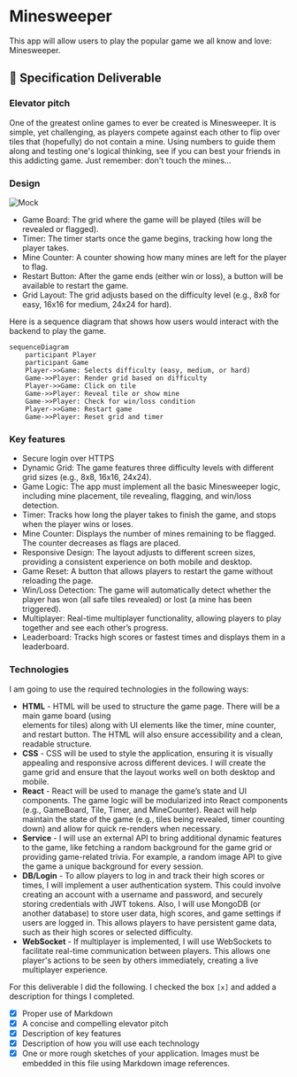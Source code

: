 # Minesweeper

This app will allow users to play the popular game we all know and love: Minesweeper.

## 🚀 Specification Deliverable

### Elevator pitch

One of the greatest online games to ever be created is Minesweeper. It is simple, yet challenging, as players compete against each other to flip over tiles that (hopefully) do not contain a mine. Using numbers to guide them along and testing one's logical thinking, see if you can best your friends in this addicting game. Just remember: don't touch the mines...

### Design

![Mock](IMG_2303.jpg)

- Game Board: The grid where the game will be played (tiles will be revealed or flagged).
- Timer: The timer starts once the game begins, tracking how long the player takes.
- Mine Counter: A counter showing how many mines are left for the player to flag.
- Restart Button: After the game ends (either win or loss), a button will be available to restart the game.
- Grid Layout: The grid adjusts based on the difficulty level (e.g., 8x8 for easy, 16x16 for medium, 24x24 for hard).


Here is a sequence diagram that shows how users would interact with the backend to play the game.

```mermaid
sequenceDiagram
    participant Player
    participant Game
    Player->>Game: Selects difficulty (easy, medium, or hard)
    Game->>Player: Render grid based on difficulty
    Player->>Game: Click on tile
    Game->>Player: Reveal tile or show mine
    Game->>Player: Check for win/loss condition
    Player->>Game: Restart game
    Game->>Player: Reset grid and timer
```

### Key features

- Secure login over HTTPS
- Dynamic Grid: The game features three difficulty levels with different grid sizes (e.g., 8x8, 16x16, 24x24).
- Game Logic: The app must implement all the basic Minesweeper logic, including mine placement, tile revealing, flagging, and win/loss detection.
- Timer: Tracks how long the player takes to finish the game, and stops when the player wins or loses.
- Mine Counter: Displays the number of mines remaining to be flagged. The counter decreases as flags are placed.
- Responsive Design: The layout adjusts to different screen sizes, providing a consistent experience on both mobile and desktop.
- Game Reset: A button that allows players to restart the game without reloading the page.
- Win/Loss Detection: The game will automatically detect whether the player has won (all safe tiles revealed) or lost (a mine has been triggered).
- Multiplayer: Real-time multiplayer functionality, allowing players to play together and see each other’s progress.
- Leaderboard: Tracks high scores or fastest times and displays them in a leaderboard.

### Technologies

I am going to use the required technologies in the following ways:

- **HTML** - HTML will be used to structure the game page. There will be a main game board (using <div> elements for tiles) along with UI elements like the timer, mine counter, and restart button. The HTML will also ensure accessibility and a clean, readable structure.
- **CSS** - CSS will be used to style the application, ensuring it is visually appealing and responsive across different devices. I will create the game grid and ensure that the layout works well on both desktop and mobile.
- **React** - React will be used to manage the game’s state and UI components. The game logic will be modularized into React components (e.g., GameBoard, Tile, Timer, and MineCounter). React will help maintain the state of the game (e.g., tiles being revealed, timer counting down) and allow for quick re-renders when necessary.
- **Service** - I will use an external API to bring additional dynamic features to the game, like fetching a random background for the game grid or providing game-related trivia. For example, a random image API to give the game a unique background for every session.
- **DB/Login** - To allow players to log in and track their high scores or times, I will implement a user authentication system. This could involve creating an account with a username and password, and securely storing credentials with JWT tokens. Also, I will use MongoDB (or another database) to store user data, high scores, and game settings if users are logged in. This allows players to have persistent game data, such as their high scores or selected difficulty.
- **WebSocket** - If multiplayer is implemented, I will use WebSockets to facilitate real-time communication between players. This allows one player's actions to be seen by others immediately, creating a live multiplayer experience.


For this deliverable I did the following. I checked the box `[x]` and added a description for things I completed.

- [x] Proper use of Markdown
- [x] A concise and compelling elevator pitch
- [x] Description of key features
- [x] Description of how you will use each technology
- [x] One or more rough sketches of your application. Images must be embedded in this file using Markdown image references.
